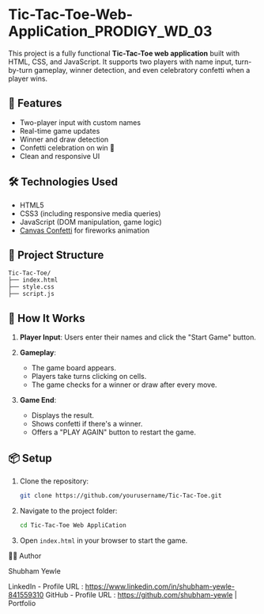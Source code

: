 # Tic-Tac-Toe-Web-AppliCation_PRODIGY_WD_03

This project is a fully functional **Tic-Tac-Toe web application** built with HTML, CSS, and JavaScript. It supports two players with name input, turn-by-turn gameplay, winner detection, and even celebratory confetti when a player wins.

## 🚀 Features

* Two-player input with custom names
* Real-time game updates
* Winner and draw detection
* Confetti celebration on win 🎉
* Clean and responsive UI

## 🛠️ Technologies Used

* HTML5
* CSS3 (including responsive media queries)
* JavaScript (DOM manipulation, game logic)
* [Canvas Confetti](https://www.npmjs.com/package/canvas-confetti) for fireworks animation

## 📁 Project Structure

```
Tic-Tac-Toe/
├── index.html
├── style.css
├── script.js
```

## 🧾 How It Works

1. **Player Input**: Users enter their names and click the "Start Game" button.
2. **Gameplay**:

   * The game board appears.
   * Players take turns clicking on cells.
   * The game checks for a winner or draw after every move.
3. **Game End**:

   * Displays the result.
   * Shows confetti if there's a winner.
   * Offers a "PLAY AGAIN" button to restart the game.

## 📦 Setup

1. Clone the repository:

   ```bash
   git clone https://github.com/yourusername/Tic-Tac-Toe.git
   ```
2. Navigate to the project folder:

   ```bash
   cd Tic-Tac-Toe Web AppliCation
   ```
3. Open `index.html` in your browser to start the game.

👨‍💻 Author

Shubham Yewle

LinkedIn - Profile URL : https://www.linkedin.com/in/shubham-yewle-841559310
GitHub - Profile URL : https://github.com/shubham-yewle
| Portfolio
